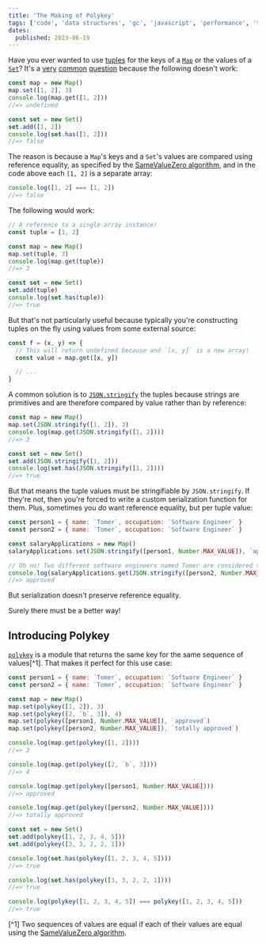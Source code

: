 ```yaml
---
title: 'The Making of Polykey'
tags: ['code', 'data structures', 'gc', 'javascript', 'performance', 'tries']
dates:
  published: 2023-06-19
---
```


Have you ever wanted to use [tuples](https://www.typescriptlang.org/docs/handbook/2/objects.html#tuple-types) for the keys of a [`Map`](https://developer.mozilla.org/en-US/docs/Web/JavaScript/Reference/Global_Objects/Map) or the values of a [`Set`](https://developer.mozilla.org/en-US/docs/Web/JavaScript/Reference/Global_Objects/Set)? It's a [very](https://stackoverflow.com/questions/43592760/typescript-javascript-using-tuple-as-key-of-map) [common](https://stackoverflow.com/questions/21838436/map-using-tuples-or-objects) [question](https://stackoverflow.com/questions/63179867/set-of-tuples-in-javascript) because the following doesn't work:

```js
const map = new Map()
map.set([1, 2], 3)
console.log(map.get([1, 2]))
//=> undefined

const set = new Set()
set.add([1, 2])
console.log(set.has([1, 2]))
//=> false
```

The reason is because a `Map`'s keys and a `Set`'s values are compared using reference equality, as specified by the [SameValueZero algorithm](https://developer.mozilla.org/en-US/docs/Web/JavaScript/Reference/Global_Objects/Map#key_equality), and in the code above each `[1, 2]` is a separate array:

<!-- eslint-skip -->

```js
console.log([1, 2] === [1, 2])
//=> false
```

The following would work:

```js
// A reference to a single array instance!
const tuple = [1, 2]

const map = new Map()
map.set(tuple, 3)
console.log(map.get(tuple))
//=> 3

const set = new Set()
set.add(tuple)
console.log(set.has(tuple))
//=> true
```

But that's not particularly useful because typically you're constructing tuples on the fly using values from some external source:

```js
const f = (x, y) => {
  // This will return undefined because and `[x, y]` is a new array!
  const value = map.get([x, y])

  // ...
}
```

A common solution is to [`JSON.stringify`](https://developer.mozilla.org/en-US/docs/Web/JavaScript/Reference/Global_Objects/JSON/stringify) the tuples because strings are primitives and are therefore compared by value rather than by reference:

```js
const map = new Map()
map.set(JSON.stringify([1, 2]), 3)
console.log(map.get(JSON.stringify([1, 2])))
//=> 3

const set = new Set()
set.add(JSON.stringify([1, 2]))
console.log(set.has(JSON.stringify([1, 2])))
//=> true
```

But that means the tuple values must be stringifiable by `JSON.stringify`. If they're not, then you're forced to write a custom serialization function for them. Plus, sometimes you _do_ want reference equality, but per tuple value:

```js
const person1 = { name: `Tomer`, occupation: `Software Engineer` }
const person2 = { name: `Tomer`, occupation: `Software Engineer` }

const salaryApplications = new Map()
salaryApplications.set(JSON.stringify([person1, Number.MAX_VALUE]), `approved`)

// Oh no! Two different software engineers named Tomer are considered the same due to stringifying!
console.log(salaryApplications.get(JSON.stringify([person2, Number.MAX_VALUE])))
//=> approved
```

But serialization doesn't preserve reference equality.

Surely there must be a better way!

## Introducing Polykey

[`polykey`](https://github.com/TomerAberbach/polykey) is a module that returns the same key for the same sequence of values[^1]. That makes it perfect for this use case:

<!-- eslint-skip -->

```js
const person1 = { name: `Tomer`, occupation: `Software Engineer` }
const person2 = { name: `Tomer`, occupation: `Software Engineer` }

const map = new Map()
map.set(polykey([1, 2]), 3)
map.set(polykey([2, `b`, 3]), 4)
map.set(polykey([person1, Number.MAX_VALUE]), `approved`)
map.set(polykey([person2, Number.MAX_VALUE]), `totally approved`)

console.log(map.get(polykey([1, 2])))
//=> 3

console.log(map.get(polykey([2, `b`, 3])))
//=> 4

console.log(map.get(polykey([person1, Number.MAX_VALUE])))
//=> approved

console.log(map.get(polykey([person2, Number.MAX_VALUE])))
//=> totally approved

const set = new Set()
set.add(polykey([1, 2, 3, 4, 5]))
set.add(polykey([3, 3, 2, 2, 1]))

console.log(set.has(polykey([1, 2, 3, 4, 5])))
//=> true

console.log(set.has(polykey([3, 3, 2, 2, 1])))
//=> true

console.log(polykey([1, 2, 3, 4, 5]) === polykey([1, 2, 3, 4, 5]))
//=> true
```

[^1] Two sequences of values are equal if each of their values are equal using the [SameValueZero algorithm](https://developer.mozilla.org/en-US/docs/Web/JavaScript/Reference/Global_Objects/Map#key_equality).
